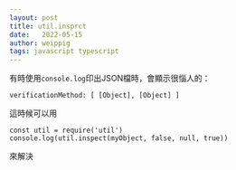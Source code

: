 ```yaml
---
layout: post
title: util.insprct
date:   2022-05-15
author: weippig
tags: javascript typescript
---
```


有時使用`console.log`印出JSON檔時，會顯示很惱人的：
``` 
verificationMethod: [ [Object], [Object] ]
```

這時候可以用
```
const util = require('util')
console.log(util.inspect(myObject, false, null, true))
```

來解決